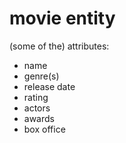 # movie entity

(some of the) attributes:
- name
- genre(s)
- release date
- rating
- actors
- awards
- box office